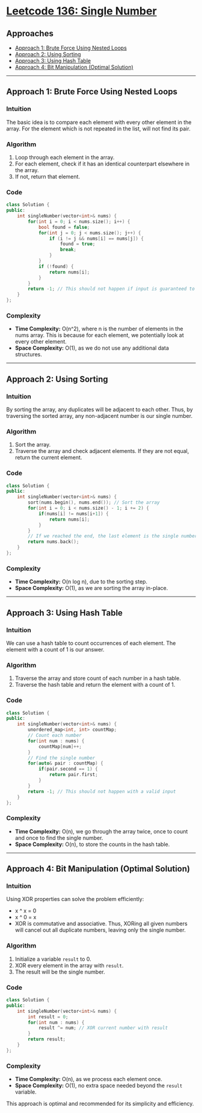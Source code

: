 # [Leetcode 136: Single Number](https://leetcode.com/problems/single-number/)

## Approaches
- [Approach 1: Brute Force Using Nested Loops](#approach-1)
- [Approach 2: Using Sorting](#approach-2)
- [Approach 3: Using Hash Table](#approach-3)
- [Approach 4: Bit Manipulation (Optimal Solution)](#approach-4)

---

## Approach 1: Brute Force Using Nested Loops

### Intuition
The basic idea is to compare each element with every other element in the array. For the element which is not repeated in the list, will not find its pair.

### Algorithm
1. Loop through each element in the array.
2. For each element, check if it has an identical counterpart elsewhere in the array.
3. If not, return that element.

### Code
```cpp
class Solution {
public:
    int singleNumber(vector<int>& nums) {
        for(int i = 0; i < nums.size(); i++) {
            bool found = false;
            for(int j = 0; j < nums.size(); j++) {
                if (i != j && nums[i] == nums[j]) {
                    found = true;
                    break;
                }
            }
            if (!found) {
                return nums[i];
            }
        }
        return -1; // This should not happen if input is guaranteed to have a single number.
    }
};
```

### Complexity
- **Time Complexity:** O(n^2), where n is the number of elements in the nums array. This is because for each element, we potentially look at every other element.
- **Space Complexity:** O(1), as we do not use any additional data structures.

---

## Approach 2: Using Sorting

### Intuition
By sorting the array, any duplicates will be adjacent to each other. Thus, by traversing the sorted array, any non-adjacent number is our single number.

### Algorithm
1. Sort the array.
2. Traverse the array and check adjacent elements. If they are not equal, return the current element.

### Code
```cpp
class Solution {
public:
    int singleNumber(vector<int>& nums) {
        sort(nums.begin(), nums.end()); // Sort the array
        for(int i = 0; i < nums.size() - 1; i += 2) {
            if(nums[i] != nums[i+1]) {
                return nums[i];
            }
        }
        // If we reached the end, the last element is the single number.
        return nums.back();
    }
};
```

### Complexity
- **Time Complexity:** O(n log n), due to the sorting step.
- **Space Complexity:** O(1), as we are sorting the array in-place.

---

## Approach 3: Using Hash Table

### Intuition
We can use a hash table to count occurrences of each element. The element with a count of 1 is our answer.

### Algorithm
1. Traverse the array and store count of each number in a hash table.
2. Traverse the hash table and return the element with a count of 1.

### Code
```cpp
class Solution {
public:
    int singleNumber(vector<int>& nums) {
        unordered_map<int, int> countMap;
        // Count each number
        for(int num : nums) {
            countMap[num]++;
        }
        // Find the single number
        for(auto& pair : countMap) {
            if(pair.second == 1) {
                return pair.first;
            }
        }
        return -1; // This should not happen with a valid input
    }
};
```

### Complexity
- **Time Complexity:** O(n), we go through the array twice, once to count and once to find the single number.
- **Space Complexity:** O(n), to store the counts in the hash table.

---

## Approach 4: Bit Manipulation (Optimal Solution)

### Intuition
Using XOR properties can solve the problem efficiently:
- x ^ x = 0
- x ^ 0 = x
- XOR is commutative and associative.
Thus, XORing all given numbers will cancel out all duplicate numbers, leaving only the single number.

### Algorithm
1. Initialize a variable `result` to 0.
2. XOR every element in the array with `result`.
3. The result will be the single number.

### Code
```cpp
class Solution {
public:
    int singleNumber(vector<int>& nums) {
        int result = 0;
        for(int num : nums) {
            result ^= num; // XOR current number with result
        }
        return result;
    }
};
```

### Complexity
- **Time Complexity:** O(n), as we process each element once.
- **Space Complexity:** O(1), no extra space needed beyond the `result` variable.

This approach is optimal and recommended for its simplicity and efficiency.

